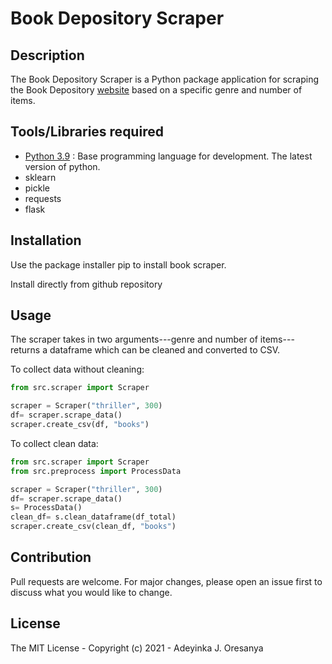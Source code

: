 # Book Depository Scraper

## Description

The Book Depository Scraper is a Python package application for scraping the Book Depository [website](https://www.bookdepository.com/) based on a specific genre and number of items.

## Tools/Libraries required

* [Python 3.9](https://python.org) : Base programming language for development. The latest version of python.
* sklearn
* pickle
* requests
* flask
  
## Installation

Use the package installer pip to install book scraper.

Install directly from github repository

## Usage

The scraper takes in two arguments---genre and number of items--- returns a dataframe which can be cleaned and converted to CSV.

To collect data without cleaning:

```python
from src.scraper import Scraper

scraper = Scraper("thriller", 300)
df= scraper.scrape_data()
scraper.create_csv(df, "books")
```

To collect clean data:

```python
from src.scraper import Scraper
from src.preprocess import ProcessData

scraper = Scraper("thriller", 300)
df= scraper.scrape_data()
s= ProcessData() 
clean_df= s.clean_dataframe(df_total)
scraper.create_csv(clean_df, "books")

```

## Contribution

Pull requests are welcome. For major changes, please open an issue first to discuss what you would like to change.

## License

The MIT License - Copyright (c) 2021 - Adeyinka J. Oresanya
